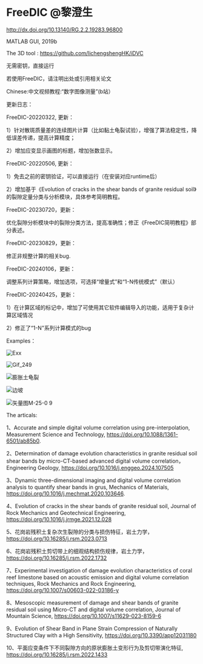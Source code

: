 # FreeDIC @黎澄生

http://dx.doi.org/10.13140/RG.2.2.19283.96800

MATLAB GUI, 2019b

The 3D tool : https://github.com/lichengshengHK/iDVC

无需密钥，直接运行

若使用FreeDIC，请注明出处或引用相关论文

Chinese:中文视频教程:“数字图像测量”(b站）


更新日志：

FreeDIC-20220322, 更新：

1）针对散斑质量差的连续图片计算（比如黏土龟裂试验），增强了算法稳定性，降低误差传递，提高计算精度；

2）增加应变显示画图的标题，增加张数显示。

  
FreeDIC-20220506, 更新：

1）免去之前的密钥验证，可以直接运行（在安装对应runtime后）

2）增加基于《Evolution of cracks in the shear bands of granite residual soil》的裂隙定量分类与分析模块，具体参考简明教程。


FreeDIC-20230720，更新：

优化裂隙分析模块中的裂隙分类方法，提高准确性；修正《FreeDIC简明教程》部分表述。


FreeDIC-20230829，更新：

修正非规整计算的相关bug.


FreeDIC-20240106，更新：

调整系列计算策略，增加选项，可选择“增量式”和“1-N传统模式”（默认）


FreeDIC-20240425，更新：

1）在计算区域的标记中，增加了可使用其它软件编辑导入的功能，适用于复杂计算区域情况

2）修正了“1-N"系列计算模式的bug



Examples：

![Exx](https://user-images.githubusercontent.com/47877456/160369190-c371a4f0-f582-44a3-aadb-07902da2f8ac.gif)

![Gif_249](https://github.com/lichengshengHK/FreeDIC/assets/47877456/3a118f78-d376-4335-953a-777c07ee9f08)

![膨胀土龟裂](https://user-images.githubusercontent.com/47877456/160369238-41e62d23-bff2-4ede-88e9-bff7d86157a0.gif)

![边坡](https://user-images.githubusercontent.com/47877456/160369256-81297ffe-7fc1-4a14-aa2c-a3feefe9d639.gif)

![矢量图M-25-0 9](https://user-images.githubusercontent.com/47877456/160369301-0a89b474-cfcd-4aa2-b353-4626320be1ed.gif)



The articals:

1、Accurate and simple digital volume correlation using pre-interpolation, Measurement Science and Technology, https://doi.org/10.1088/1361-6501/ab85b0.

2、Determination of damage evolution characteristics in granite residual soil shear bands by micro-CT-based advanced digital volume correlation， Engineering Geology, https://doi.org/10.1016/j.enggeo.2024.107505

3、Dynamic three-dimensional imaging and digital volume correlation analysis to quantify shear bands in grus, Mechanics of Materials, https://doi.org/10.1016/j.mechmat.2020.103646.

4、Evolution of cracks in the shear bands of granite residual soil, Journal of Rock Mechanics and Geotechnical Engineering, https://doi.org/10.1016/j.jrmge.2021.12.028

5、花岗岩残积土复杂次生裂隙的分类与损伤特征，岩土力学，https://doi.org/10.16285/j.rsm.2023.0713

6、花岗岩残积土剪切带上的细观结构损伤规律，岩土力学，https://doi.org/10.16285/j.rsm.2022.1732

7、Experimental investigation of damage evolution characteristics of coral reef limestone based on acoustic emission and digital volume correlation techniques, Rock Mechanics and Rock Engineering, https://doi.org/10.1007/s00603-022-03186-y

8、Mesoscopic measurement of damage and shear bands of granite residual soil using Micro-CT and digital volume correlation, Journal of Mountain Science, https://doi.org/10.1007/s11629-023-8159-6

9、Evolution of Shear Band in Plane Strain Compression of Naturally Structured Clay with a High Sensitivity, https://doi.org/10.3390/app12031180

10、平面应变条件下不同裂隙方向的原状膨胀土变形行为及剪切带演化特征, https://doi.org/10.16285/j.rsm.2022.1433


